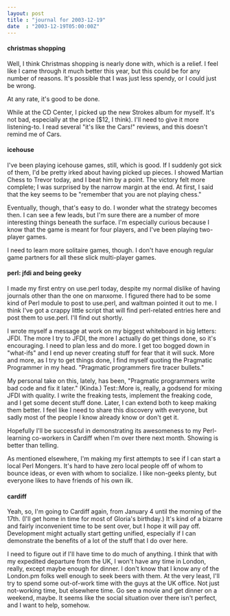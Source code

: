 ```yaml
---
layout: post
title : "journal for 2003-12-19"
date  : "2003-12-19T05:00:00Z"
---
```

<h4>christmas shopping</h4>Well, I think Christmas shopping is nearly done with, which is a relief.  I feel like I came through it much better this year, but this could be for any number of reasons.  It's possible that I was just less spendy, or I could just be wrong.

At any rate, it's good to be done.

While at the CD Center, I picked up the new Strokes album for myself.  It's not bad, especially at the price ($12, I think).  I'll need to give it more listening-to.  I read several "it's like the Cars!" reviews, and this doesn't remind me of Cars.<h4>icehouse</h4>I've been playing icehouse games, still, which is good.  If I suddenly got sick of them, I'd be pretty irked about having picked up pieces.  I showed Martian Chess to Trevor today, and I beat him by a point.  The victory felt more complete; I was surprised by the narrow margin at the end.  At first, I said that the key seems to be "remember that you are not playing chess."

Eventually, though, that's easy to do.  I wonder what the strategy becomes then.  I can see a few leads, but I'm sure there are a number of more interesting things beneath the surface.  I'm especially curious because I know that the game is meant for four players, and I've been playing two-player games.

I need to learn more solitaire games, though.  I don't have enough regular game partners for all these slick multi-player games.<h4>perl: jfdi and being geeky</h4>I made my first entry on use.perl today, despite my normal dislike of having journals other than the one on manxome.  I figured there had to be some kind of Perl module to post to use.perl, and waltman pointed it out to me.  I think I've got a crappy little script that will find perl-related entries here and post them to use.perl.  I'll find out shortly.

I wrote myself a message at work on my biggest whiteboard in big letters: JFDI. The more I try to JFDI, the more I actually do get things done, so it's encouraging.  I need to plan less and do more.  I get too bogged down in "what-ifs" and I end up never creating stuff for fear that it will suck.  More and more, as I try to get things done, I find myself quoting the Pragmatic Programmer in my head.  "Pragmatic programmers fire tracer bullets."

My personal take on this, lately, has been, "Pragmatic programmers write bad code and fix it later."  (Kinda.)  Test::More is, really, a godsend for mixing JFDI with quality.  I write the freaking tests, implement the freaking code, and I get some decent stuff done.  Later, I can extend both to keep making them better.  I feel like I need to share this discovery with everyone, but sadly most of the people I know already know or don't get it.

Hopefully I'll be successful in demonstrating its awesomeness to my Perl-learning co-workers in Cardiff when I'm over there next month.  Showing is better than telling.

As mentioned elsewhere, I'm making my first attempts to see if I can start a local Perl Mongers.  It's hard to have zero local people off of whom to bounce ideas, or even with whom to socialize.  I like non-geeks plenty, but everyone likes to have friends of his own ilk.<h4>cardiff</h4>Yeah, so, I'm going to Cardiff again, from January 4 until the morning of the 17th.  (I'll get home in time for most of Gloria's birthday.)  It's kind of a bizarre and fairly inconvenient time to be sent over, but I hope it will pay off.  Development might actually start getting unified, especially if I can demonstrate the benefits of a lot of the stuff that I do over here.

I need to figure out if I'll have time to do much of anything.  I think that with my expedited departure from the UK, I won't have any time in London, really, except maybe enough for dinner.  I don't know that I know any of the London.pm folks well enough to seek beers with them.  At the very least, I'll try to spend some out-of-work time with the guys at the UK office.  Not just not-working time, but elsewhere time.  Go see a movie and get dinner on a weekend, maybe.  It seems like the social situation over there isn't perfect, and I want to help, somehow.

